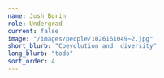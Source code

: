 ```yaml
---
name: Josh Borin
role: Undergrad
current: false
image: "/images/people/1026161049~2.jpg"
short_blurb: "Coevolution and  diversity"
long_blurb: "todo"
sort_order: 4
---
```

